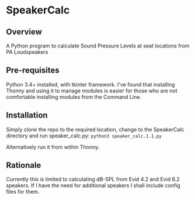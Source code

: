 # SpeakerCalc

## Overview
A Python program to calculate Sound Pressure Levels at seat locations from PA Loudspeakers

## Pre-requisites
Python 3.4+ installed, with tkinter framework.
I've found that installing Thonny and using it to manage modules is easier for those who are not comfortable installing modules from the Command Line.

## Installation
Simply clone the repo to the required location, change to the SpeakerCalc directory and run speaker_calc.py:
`python3 speaker_calc.1.1.py`

Alternatively run it from within Thonny.

## Rationale
Currently this is limited to calculating dB-SPL from Evid 4.2 and Evid 6.2 speakers. If I have the need for additional speakers I shall include config files for them. 
